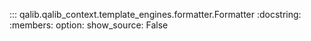 ::: qalib.qalib_context.template_engines.formatter.Formatter
:docstring:
:members:
option:
show_source: False